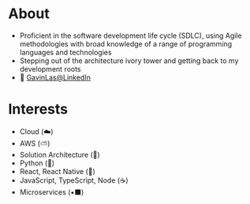 # About
- Proficient in the software development life cycle (SDLC), using Agile methodologies with broad knowledge of a range of programming languages and technologies
- Stepping out of the architecture ivory tower and getting back to my development roots 
- :link: [GavinLas@LinkedIn](https://www.linkedin.com/in/gavinlas/)

# Interests
- Cloud (:cloud:)  
- AWS (:partly_sunny:) 
- Solution Architecture (:japanese_castle:)
- Python (:snake:) 
- React, React Native (:unicorn:) 
- JavaScript, TypeScript, Node (:coffee:) 
- Microservices (:black_small_square::black_large_square:)

